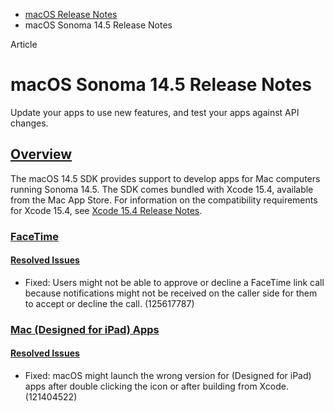 - [macOS Release Notes](https://developer.apple.com/documentation/macos-release-notes)
- macOS Sonoma 14.5 Release Notes

Article

# macOS Sonoma 14.5 Release Notes

Update your apps to use new features, and test your apps against API changes.

## [Overview](https://developer.apple.com/documentation/macos-release-notes/macos-14_5-release-notes#Overview)

The macOS 14.5 SDK provides support to develop apps for Mac computers running Sonoma 14.5. The SDK comes bundled with Xcode 15.4, available from the Mac App Store. For information on the compatibility requirements for Xcode 15.4, see [Xcode 15.4 Release Notes](https://developer.apple.com/documentation/Xcode-Release-Notes/xcode-15_4-release-notes).

### [FaceTime](https://developer.apple.com/documentation/macos-release-notes/macos-14_5-release-notes#FaceTime)

#### [Resolved Issues](https://developer.apple.com/documentation/macos-release-notes/macos-14_5-release-notes#Resolved-Issues)

- Fixed: Users might not be able to approve or decline a FaceTime link call because notifications might not be received on the caller side for them to accept or decline the call. (125617787)

### [Mac (Designed for iPad) Apps](https://developer.apple.com/documentation/macos-release-notes/macos-14_5-release-notes#Mac-Designed-for-iPad-Apps)

#### [Resolved Issues](https://developer.apple.com/documentation/macos-release-notes/macos-14_5-release-notes#Resolved-Issues)

- Fixed: macOS might launch the wrong version for (Designed for iPad) apps after double clicking the icon or after building from Xcode. (121404522)
